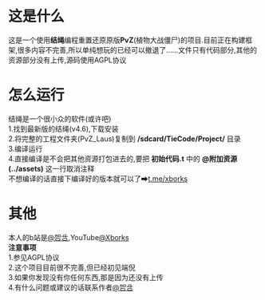 # 这是什么  
这是一个使用**结绳**编程重置还原原版**PvZ**(植物大战僵尸)的项目.目前正在构建框架,很多内容不完善,所以单纯想玩的已经可以撤退了......文件只有代码部分,其他的资源部分没有上传,源码使用AGPL协议  
# 怎么运行  
结绳是一个很小众的软件(或许吧)  
1.找到最新版的结绳(v4.6),下载安装  
2.将完整的工程文件夹(PvZ_Laus)复制到 **/sdcard/TieCode/Project/** 目录  
3.编译运行  
4.直接编译是不会把其他资源打包进去的,要把 **初始代码.t** 中的 **@附加资源(../assets)** 这一行取消注释  
不想编译的话直接下编译好的版本就可以了➡[t.me/xborks](https://t.me/xborks)  
# 其他  
本人的b站是[@㔔㪳](https://space.bilibili.com/9944455),YouTube[@Xborks](https://www.youtube.com/@xborks)  
**注意事项**  
1.参见AGPL协议  
2.这个项目目前很不完善,但已经初见端倪  
3.如果你发现没有你任何东西,那是因为还没有上传  
4.有什么问题或建议的话联系作者[@㔔㪳](https://space.bilibili.com/9944455)  
